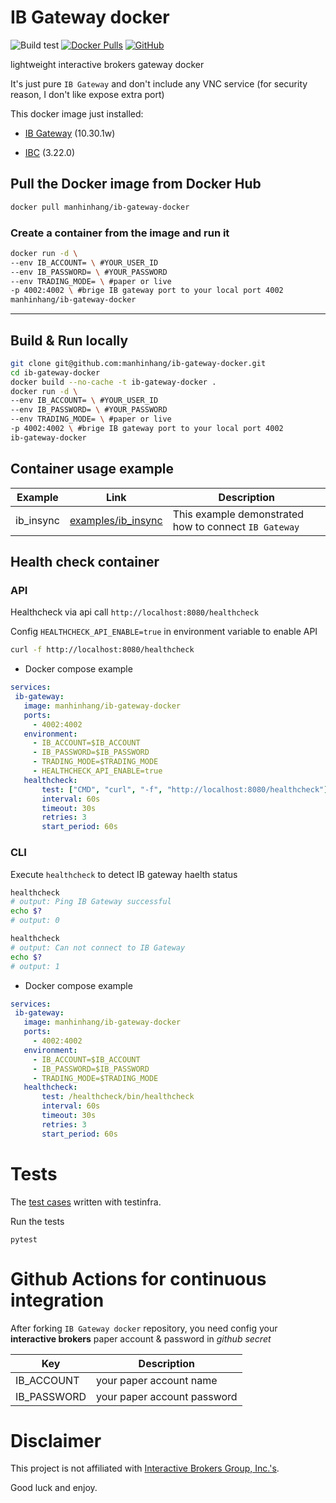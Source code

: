 # IB Gateway docker

![Build test](https://github.com/manhinhang/ib-gateway-docker/workflows/Build%20test/badge.svg?branch=master)
[![Docker Pulls](https://img.shields.io/docker/pulls/manhinhang/ib-gateway-docker)](https://hub.docker.com/r/manhinhang/ib-gateway-docker)
[![GitHub](https://img.shields.io/github/license/manhinhang/ib-gateway-docker)](https://github.com/manhinhang/ib-gateway-docker/blob/develop/LICENSE)

lightweight interactive brokers gateway docker

It's just pure `IB Gateway` and don't include any VNC service (for security reason, I don't like expose extra port)

This docker image just installed:

- [IB Gateway](https://www.interactivebrokers.com/en/index.php?f=16457) (10.30.1w)

- [IBC](https://github.com/IbcAlpha/IBC) (3.22.0)

## Pull the Docker image from Docker Hub

```bash
docker pull manhinhang/ib-gateway-docker
```

### Create a container from the image and run it
```bash
docker run -d \
--env IB_ACCOUNT= \ #YOUR_USER_ID 
--env IB_PASSWORD= \ #YOUR_PASSWORD  
--env TRADING_MODE= \ #paper or live 
-p 4002:4002 \ #brige IB gateway port to your local port 4002
manhinhang/ib-gateway-docker
```

---

## Build & Run locally

```bash
git clone git@github.com:manhinhang/ib-gateway-docker.git
cd ib-gateway-docker
docker build --no-cache -t ib-gateway-docker .
docker run -d \
--env IB_ACCOUNT= \ #YOUR_USER_ID 
--env IB_PASSWORD= \ #YOUR_PASSWORD  
--env TRADING_MODE= \ #paper or live 
-p 4002:4002 \ #brige IB gateway port to your local port 4002
ib-gateway-docker
```


## Container usage example

| Example | Link | Description |
| - | - | - |
| ib_insync | [examples/ib_insync](./examples/ib_insync) | This example demonstrated how to connect `IB Gateway`


## Health check container

### API

Healthcheck via api call `http://localhost:8080/healthcheck`

Config `HEALTHCHECK_API_ENABLE=true` in environment variable to enable API

```bash
curl -f http://localhost:8080/healthcheck
```

- Docker compose example

```yaml
services:
 ib-gateway:
   image: manhinhang/ib-gateway-docker
   ports:
     - 4002:4002
   environment:
     - IB_ACCOUNT=$IB_ACCOUNT
     - IB_PASSWORD=$IB_PASSWORD
     - TRADING_MODE=$TRADING_MODE
     - HEALTHCHECK_API_ENABLE=true
   healthcheck:
       test: ["CMD", "curl", "-f", "http://localhost:8080/healthcheck"]
       interval: 60s
       timeout: 30s
       retries: 3
       start_period: 60s
```
### CLI 
Execute `healthcheck` to detect IB gateway haelth status

```bash
healthcheck
# output: Ping IB Gateway successful
echo $?
# output: 0
```

```bash
healthcheck
# output: Can not connect to IB Gateway
echo $?
# output: 1
```

- Docker compose example

```yaml
services:
 ib-gateway:
   image: manhinhang/ib-gateway-docker
   ports:
     - 4002:4002
   environment:
     - IB_ACCOUNT=$IB_ACCOUNT
     - IB_PASSWORD=$IB_PASSWORD
     - TRADING_MODE=$TRADING_MODE
   healthcheck:
       test: /healthcheck/bin/healthcheck
       interval: 60s
       timeout: 30s
       retries: 3
       start_period: 60s
```

# Tests

The [test cases](test/test_ib_gateway.py) written with testinfra.

Run the tests

```
pytest
```

# Github Actions for continuous integration

After forking `IB Gateway docker` repository, you need config your **interactive brokers** paper account & password in *github secret*

| Key | Description |
| - | - |
| IB_ACCOUNT | your paper account name |
| IB_PASSWORD | your paper account password |

# Disclaimer

This project is not affiliated with [Interactive Brokers Group, Inc.'s](https://www.interactivebrokers.com).

Good luck and enjoy.

